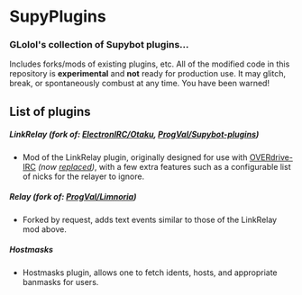 # SupyPlugins

### GLolol's collection of Supybot plugins...

Includes forks/mods of existing plugins, etc. All of the modified code in this repository is **experimental** and **not** ready for production use. It may glitch, break, or spontaneously combust at any time. You have been warned!

## List of plugins

##### LinkRelay (fork of: [ElectronIRC/Otaku](https://github.com/ElectronIRC/Otaku), [ProgVal/Supybot-plugins](https://github.com/ProgVal/Supybot-plugins/tree/master/LinkRelay))
- Mod of the LinkRelay plugin, originally designed for use with [OVERdrive-IRC](http://overdrive.tty.sh/) *(now [replaced](https://github.com/somasonic/ruby-relay))*, with a few extra features such as a configurable list of nicks for the relayer to ignore.

##### Relay (fork of: [ProgVal/Limnoria](https://github.com/ProgVal/Limnoria/tree/master/plugins/Relay))
- Forked by request, adds text events similar to those of the LinkRelay mod above.

##### Hostmasks
- Hostmasks plugin, allows one to fetch idents, hosts, and appropriate banmasks for users.

